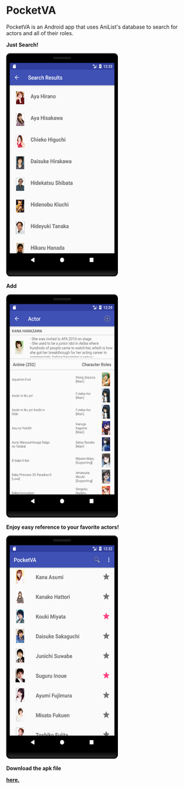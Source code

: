 # PocketVA

PocketVA is an Android app that uses AniList's database to search for actors and all of their roles. 

<b>Just Search!<b>

<img src="picture%204.png" width="300" height="600" />


<b>Add<b>


<img src="picture%202.png" width="300" height="600" />
 
<b>Enjoy easy reference to your favorite actors!<b>


<img src="picture%203.png" width="300" height="600" />

<p>Download the apk file<p>
<a href="https://github.com/Eritz/PocketVA/releases/tag/v1.0">here.</a>



